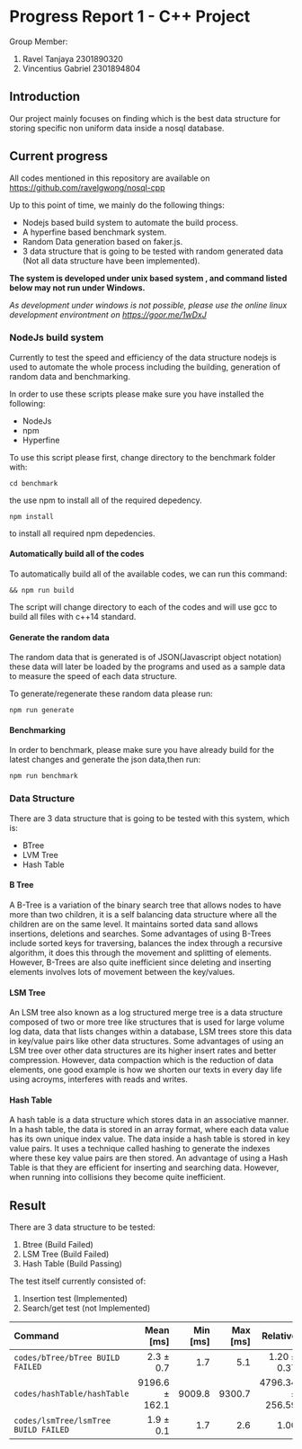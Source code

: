 # Progress Report 1 - C++ Project

Group Member:

1. Ravel Tanjaya 2301890320
2. Vincentius Gabriel 2301894804

## Introduction

Our project mainly focuses on finding which is the best data structure for storing specific non uniform data inside a nosql database.

## Current progress

All codes mentioned in this repository are available on https://github.com/ravelgwong/nosql-cpp

Up to this point of time, we mainly do the following things:

- Nodejs based build system to automate the build process.
- A hyperfine based benchmark system.
- Random Data generation based on faker.js.
- 3 data structure that is going to be tested with random generated data (Not all data structure have been implemented).

**The system is developed under unix based system , and command listed below may not run under Windows.**

_As development under windows is not possible, please use the online linux development environtment on https://goor.me/1wDxJ_

### NodeJs build system

Currently to test the speed and efficiency of the data structure nodejs is used to automate the whole process including the building, generation of random data and benchmarking.

In order to use these scripts please make sure you have installed the following:

- NodeJs
- npm
- Hyperfine

To use this script please first, change directory to the benchmark folder with:

`cd benchmark`

the use npm to install all of the required depedency.

`npm install`

to install all required npm depedencies.

#### Automatically build all of the codes

To automatically build all of the available codes, we can run this command:

`&& npm run build`

The script will change directory to each of the codes and will use gcc to build all files with c++14 standard.

#### Generate the random data

The random data that is generated is of JSON(Javascript object notation) these data will later be loaded by the programs and used as a sample data to measure the speed of each data structure.

To generate/regenerate these random data please run:

`npm run generate`

#### Benchmarking

In order to benchmark, please make sure you have already build for the latest changes and generate the json data,then run:

`npm run benchmark`

### Data Structure

There are 3 data structure that is going to be tested with this system, which is:

- BTree
- LVM Tree
- Hash Table

#### B Tree
A B-Tree is a variation of the binary search tree that allows nodes to have more than two children, it is a self balancing data structure where all the children are on the same level. It maintains sorted data sand allows insertions, deletions and searches.
Some advantages of using B-Trees include sorted keys for traversing, balances the index through a recursive algorithm, it does this through the movement and splitting of elements. However, B-Trees are also quite inefficient since deleting and inserting elements involves lots of movement between the key/values.

#### LSM Tree

An LSM tree also known as a log structured merge tree is a data structure composed of two or more tree like structures that is used for large volume log data, data that lists changes within a database, LSM trees store this data in key/value pairs like other data structures. 
Some advantages of using an LSM tree over other data structures are its higher insert rates and better compression. However, data compaction which is the reduction of data elements, one good example is how we shorten our texts in every day life using acroyms, interferes with reads and writes.

#### Hash Table
A hash table is a data structure which stores data in an associative manner. In a hash table, the data is stored in an array format, where each data value has its own unique index value. The data inside a hash table is stored in key value pairs. It uses a technique called hashing to generate the indexes where these key value pairs are then stored. 
An advantage of using a Hash Table is that they are efficient for inserting and searching data. However, when running into collisions they become quite inefficient.

## Result

There are 3 data structure to be tested:
1. Btree (Build Failed)
2. LSM Tree (Build Failed)
3. Hash Table (Build Passing)

The test itself currently consisted of:
1. Insertion test (Implemented)
2. Search/get test (not Implemented)

| Command                              |      Mean [ms] | Min [ms] | Max [ms] |         Relative |
| :----------------------------------- | -------------: | -------: | -------: | ---------------: |
| `codes/bTree/bTree BUILD FAILED`     |      2.3 ± 0.7 |      1.7 |      5.1 |      1.20 ± 0.37 |
| `codes/hashTable/hashTable`          | 9196.6 ± 162.1 |   9009.8 |   9300.7 | 4796.34 ± 256.59 |
| `codes/lsmTree/lsmTree BUILD FAILED` |      1.9 ± 0.1 |      1.7 |      2.6 |             1.00 |


